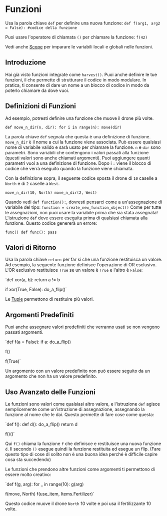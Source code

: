 # Funzioni
Usa la parola chiave `def` per definire una nuova funzione:
`def f(arg1, arg2 = False):
	#codice della funzione`

Puoi usare l'operatore di chiamata `()` per chiamare la funzione:
`f(42)`

Vedi anche [Scope](docs/scripting/scopes.md) per imparare le variabili locali e globali nelle funzioni.

## Introduzione
Hai già visto funzioni integrate come `harvest()`.
Puoi anche definire le tue funzioni, il che permette di strutturare il codice in modo modulare. In pratica, ti consente di dare un nome a un blocco di codice in modo da poterlo chiamare da dove vuoi.

## Definizioni di Funzioni
Ad esempio, potresti definire una funzione che muove il drone più volte.

`def move_n_dir(n, dir):
	for i in range(n):
		move(dir)`

La parola chiave `def` segnala che questa è una definizione di funzione.
`move_n_dir` è il nome a cui la funzione viene associata. Può essere qualsiasi nome di variabile valido e sarà usato per chiamare la funzione.
`n` e `dir` sono parametri. Sono variabili che contengono i valori passati alla funzione (questi valori sono anche chiamati argomenti). Puoi aggiungere quanti parametri vuoi a una definizione di funzione.
Dopo i `:` viene il blocco di codice che verrà eseguito quando la funzione viene chiamata.

Con la definizione sopra, il seguente codice sposta il drone di `10` caselle a `North` e di `2` caselle a `West`.

`move_n_dir(10, North)
move_n_dir(2, West)`

Quando vedi `def function():`, dovresti pensarci come a un'assegnazione di variabile del tipo:
`function = create_new_function_object()`
Come per tutte le assegnazioni, non puoi usare la variabile prima che sia stata assegnata! L'istruzione `def` deve essere eseguita prima di qualsiasi chiamata alla funzione.
Questo codice genererà un errore:

`func()
def func():
	pass`

## Valori di Ritorno
Usa la parola chiave `return` per far sì che una funzione restituisca un valore.
Ad esempio, la seguente funzione definisce l'operazione di OR esclusivo. L'OR esclusivo restituisce `True` se un valore è `True` e l'altro è `False`:

`def xor(a, b):
	return a != b

if xor(True, False):
	do_a_flip()`

Le [Tuple](docs/scripting/tuples.md) permettono di restituire più valori.

## Argomenti Predefiniti
Puoi anche assegnare valori predefiniti che verranno usati se non vengono passati argomenti.

`def f(a = False):
	if a:
		do_a_flip()

f()

f(True)`

Un argomento con un valore predefinito non può essere seguito da un argomento che non ha un valore predefinito.

## Uso Avanzato delle Funzioni
Le funzioni sono valori come qualsiasi altro valore, e l'istruzione `def` agisce semplicemente come un'istruzione di assegnazione, assegnando la funzione al nome che le dai.
Questo permette di fare cose come questa:

`def f():
	def d():
		do_a_flip()
	return d

f()()`

Qui `f()` chiama la funzione `f` che definisce e restituisce una nuova funzione `d`. Il secondo `()` esegue quindi la funzione restituita ed esegue un flip.
(Fare questo tipo di cose di solito non è una buona idea perché è difficile capire cosa sta succedendo)

Le funzioni che prendono altre funzioni come argomenti ti permettono di essere molto creativo:

`def f(g, arg):
	for _ in range(10):
		g(arg)

f(move, North)
f(use_item, Items.Fertilizer)`

Questo codice muove il drone `North` 10 volte e poi usa il fertilizzante 10 volte.